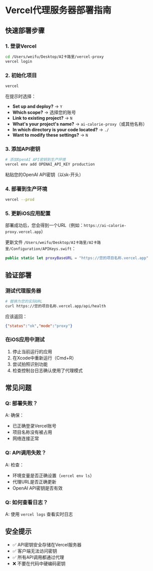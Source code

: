 # Vercel代理服务器部署指南

## 快速部署步骤

### 1. 登录Vercel
```bash
cd /Users/weifu/Desktop/AI卡路里/vercel-proxy
vercel login
```

### 2. 初始化项目
```bash
vercel
```

在提示时选择：
- **Set up and deploy?** → `Y`
- **Which scope?** → 选择您的账号
- **Link to existing project?** → `N`
- **What's your project's name?** → `ai-calorie-proxy`（或其他名称）
- **In which directory is your code located?** → `./`
- **Want to modify these settings?** → `N`

### 3. 添加API密钥
```bash
# 添加OpenAI API密钥到生产环境
vercel env add OPENAI_API_KEY production
```
粘贴您的OpenAI API密钥（以sk-开头）

### 4. 部署到生产环境
```bash
vercel --prod
```

### 5. 更新iOS应用配置
部署成功后，您会得到一个URL（例如：`https://ai-calorie-proxy.vercel.app`）

更新文件 `/Users/weifu/Desktop/AI卡路里/AI卡路里/Configuration/APIKeys.swift`：
```swift
public static let proxyBaseURL = "https://您的项目名称.vercel.app"
```

## 验证部署

### 测试代理服务器
```bash
# 替换为您的实际URL
curl https://您的项目名称.vercel.app/api/health
```

应该返回：
```json
{"status":"ok","mode":"proxy"}
```

### 在iOS应用中测试
1. 停止当前运行的应用
2. 在Xcode中重新运行（Cmd+R）
3. 尝试拍照识别功能
4. 检查控制台日志确认使用了代理模式

## 常见问题

### Q: 部署失败？
A: 确保：
- 已正确登录Vercel账号
- 项目名称没有被占用
- 网络连接正常

### Q: API调用失败？
A: 检查：
- 环境变量是否正确设置（`vercel env ls`）
- 代理URL是否正确更新
- OpenAI API密钥是否有效

### Q: 如何查看日志？
A: 使用 `vercel logs` 查看实时日志

## 安全提示
- ✅ API密钥安全存储在Vercel服务器
- ✅ 客户端无法访问密钥
- ✅ 所有API调用都通过代理
- ❌ 不要在代码中硬编码密钥